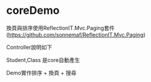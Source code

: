 # coreDemo
換頁與排序使用ReflectionIT.Mvc.Paging套件 (https://github.com/sonnemaf/ReflectionIT.Mvc.Paging)

Controller說明如下

Student,Class 是core自動產生

Demo實作排序 + 換頁 + 搜尋
